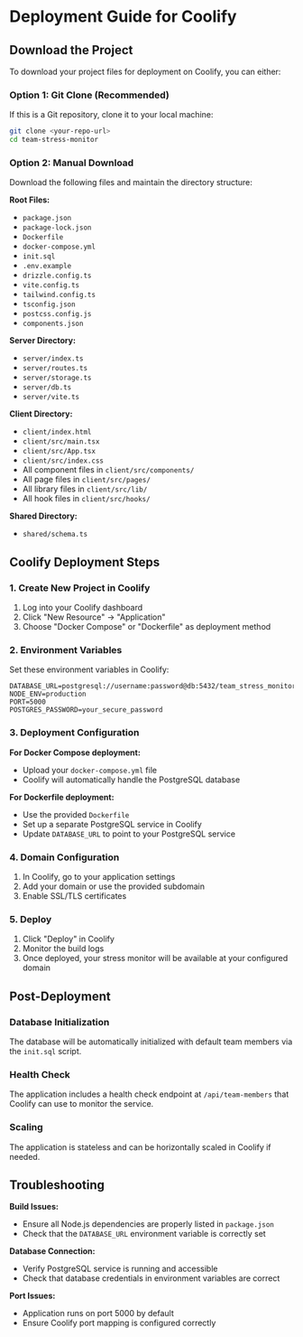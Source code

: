 # Deployment Guide for Coolify

## Download the Project

To download your project files for deployment on Coolify, you can either:

### Option 1: Git Clone (Recommended)
If this is a Git repository, clone it to your local machine:
```bash
git clone <your-repo-url>
cd team-stress-monitor
```

### Option 2: Manual Download
Download the following files and maintain the directory structure:

**Root Files:**
- `package.json`
- `package-lock.json`
- `Dockerfile`
- `docker-compose.yml`
- `init.sql`
- `.env.example`
- `drizzle.config.ts`
- `vite.config.ts`
- `tailwind.config.ts`
- `tsconfig.json`
- `postcss.config.js`
- `components.json`

**Server Directory:**
- `server/index.ts`
- `server/routes.ts`
- `server/storage.ts`
- `server/db.ts`
- `server/vite.ts`

**Client Directory:**
- `client/index.html`
- `client/src/main.tsx`
- `client/src/App.tsx`
- `client/src/index.css`
- All component files in `client/src/components/`
- All page files in `client/src/pages/`
- All library files in `client/src/lib/`
- All hook files in `client/src/hooks/`

**Shared Directory:**
- `shared/schema.ts`

## Coolify Deployment Steps

### 1. Create New Project in Coolify
1. Log into your Coolify dashboard
2. Click "New Resource" → "Application"
3. Choose "Docker Compose" or "Dockerfile" as deployment method

### 2. Environment Variables
Set these environment variables in Coolify:
```
DATABASE_URL=postgresql://username:password@db:5432/team_stress_monitor
NODE_ENV=production
PORT=5000
POSTGRES_PASSWORD=your_secure_password
```

### 3. Deployment Configuration

**For Docker Compose deployment:**
- Upload your `docker-compose.yml` file
- Coolify will automatically handle the PostgreSQL database

**For Dockerfile deployment:**
- Use the provided `Dockerfile`
- Set up a separate PostgreSQL service in Coolify
- Update `DATABASE_URL` to point to your PostgreSQL service

### 4. Domain Configuration
1. In Coolify, go to your application settings
2. Add your domain or use the provided subdomain
3. Enable SSL/TLS certificates

### 5. Deploy
1. Click "Deploy" in Coolify
2. Monitor the build logs
3. Once deployed, your stress monitor will be available at your configured domain

## Post-Deployment

### Database Initialization
The database will be automatically initialized with default team members via the `init.sql` script.

### Health Check
The application includes a health check endpoint at `/api/team-members` that Coolify can use to monitor the service.

### Scaling
The application is stateless and can be horizontally scaled in Coolify if needed.

## Troubleshooting

**Build Issues:**
- Ensure all Node.js dependencies are properly listed in `package.json`
- Check that the `DATABASE_URL` environment variable is correctly set

**Database Connection:**
- Verify PostgreSQL service is running and accessible
- Check that database credentials in environment variables are correct

**Port Issues:**
- Application runs on port 5000 by default
- Ensure Coolify port mapping is configured correctly
